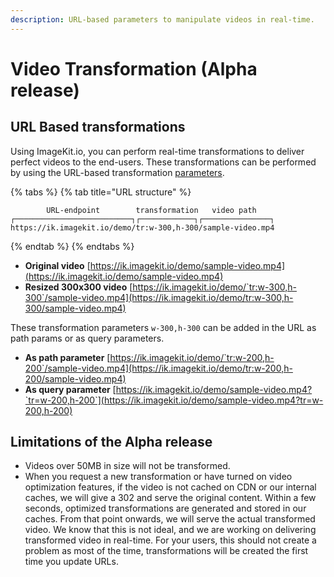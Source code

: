 ```yaml
---
description: URL-based parameters to manipulate videos in real-time.
---
```


# Video Transformation \(Alpha release\)

## URL Based transformations

Using ImageKit.io, you can perform real-time transformations to deliver perfect videos to the end-users. These transformations can be performed by using the URL-based transformation [parameters](../image-transformations/resize-crop-and-other-transformations.md). 

{% tabs %}
{% tab title="URL structure" %}
```markup
        URL-endpoint        transformation   video path                                    
┌──────────────────────────┐┌────────────┐┌───────────────┐
https://ik.imagekit.io/demo/tr:w-300,h-300/sample-video.mp4
```
{% endtab %}
{% endtabs %}

* **Original video** [https://ik.imagekit.io/demo/sample-video.mp4](https://ik.imagekit.io/demo/sample-video.mp4)
* **Resized 300x300 video** [https://ik.imagekit.io/demo/`tr:w-300,h-300`/sample-video.mp4](https://ik.imagekit.io/demo/tr:w-300,h-300/sample-video.mp4)

These transformation parameters `w-300,h-300` can be added in the URL as path params or as query parameters.

* **As path parameter** [https://ik.imagekit.io/demo/`tr:w-200,h-200`/sample-video.mp4](https://ik.imagekit.io/demo/tr:w-200,h-200/sample-video.mp4)
* **As query parameter** [https://ik.imagekit.io/demo/sample-video.mp4?`tr=w-200,h-200`](https://ik.imagekit.io/demo/sample-video.mp4?tr=w-200,h-200)

## Limitations of the Alpha release

* Videos over 50MB in size will not be transformed.
* When you request a new transformation or have turned on video optimization features, if the video is not cached on CDN or our internal caches, we will give a 302 and serve the original content. Within a few seconds, optimized transformations are generated and stored in our caches. From that point onwards, we will serve the actual transformed video. We know that this is not ideal, and we are working on delivering transformed video in real-time. For your users, this should not create a problem as most of the time, transformations will be created the first time you update URLs. 

